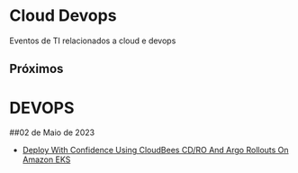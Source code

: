 # Cloud Devops
Eventos de TI relacionados a cloud e devops

## Próximos 

# DEVOPS
##02 de Maio de 2023
- [Deploy With Confidence Using CloudBees CD/RO And Argo Rollouts On Amazon EKS](https://webinars.devops.com/deploy-with-confidence-using-cloudbees-cd/ro-and-argo-rollouts-on-amazon-eks?utm_campaign=2023.05.02_AWS_CloudBees_Webinar_DO&utm_source=tsgregister)
